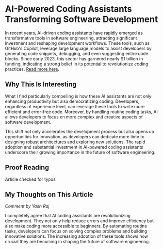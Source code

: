 
# AI-Powered Coding Assistants Transforming Software Development

In recent years, AI-driven coding assistants have rapidly emerged as transformative tools in software engineering, attracting significant investment and reshaping development workflows. These tools, such as GitHub's Copilot, leverage large language models to assist developers by generating code snippets, debugging, and even suggesting entire code blocks. Since early 2023, this sector has garnered nearly $1 billion in funding, indicating a strong belief in its potential to revolutionize coding practices. [Read more here](https://www.ft.com/content/4868bd38-613c-4fa9-ba9d-1ed8fa8a40c8).

## Why This Is Interesting

What I find particularly compelling is how these AI assistants are not only enhancing productivity but also democratizing coding. Developers, regardless of experience level, can leverage these tools to write more efficient and error-free code. Moreover, by handling routine coding tasks, AI allows developers to focus on more complex and creative aspects of software development.

This shift not only accelerates the development process but also opens up opportunities for innovation, as developers can dedicate more time to designing robust architectures and exploring new solutions. The rapid adoption and substantial investment in AI-powered coding assistants underscore their growing importance in the future of software engineering.


## Proof Reading
Article checked for typos

## My Thoughts on This Article
*Comment by Yash Raj*

I completely agree that AI coding assistants are revolutionizing development. They not only help reduce errors and improve efficiency but also make coding more accessible to beginners. By automating routine tasks, developers can focus on solving complex problems and building innovative solutions. The increasing adoption of these tools shows how crucial they are becoming in shaping the future of software engineering.